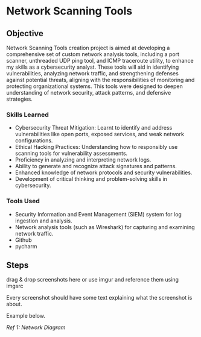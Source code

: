 # Network Scanning Tools

## Objective

Network Scanning Tools creation project is aimed at developing a comprehensive set of custom network analysis tools, including a port scanner, unthreaded UDP ping tool, and ICMP traceroute utility, to enhance my skills as a cybersecurity analyst. These tools will aid in identifying vulnerabilities, analyzing network traffic, and strengthening defenses against potential threats, aligning with the responsibilities of monitoring and protecting organizational systems. This tools were designed to deepen understanding of network security, attack patterns, and defensive strategies.

### Skills Learned

- Cybersecurity Threat Mitigation: Learnt to identify and address vulnerabilities like open ports, exposed services, and weak network configurations.
- Ethical Hacking Practices: Understanding how to responsibly use scanning tools for vulnerability assessments.
- Proficiency in analyzing and interpreting network logs.
- Ability to generate and recognize attack signatures and patterns.
- Enhanced knowledge of network protocols and security vulnerabilities.
- Development of critical thinking and problem-solving skills in cybersecurity.

### Tools Used

- Security Information and Event Management (SIEM) system for log ingestion and analysis.
- Network analysis tools (such as Wireshark) for capturing and examining network traffic.
- Github
- pycharm

## Steps
drag & drop screenshots here or use imgur and reference them using imgsrc

Every screenshot should have some text explaining what the screenshot is about.

Example below.

*Ref 1: Network Diagram*
